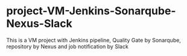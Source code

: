 # project-VM-Jenkins-Sonarqube-Nexus-Slack
This is a VM project with Jenkins pipeline, Quality Gate by Sonarqube, repository by Nexus and job notification by Slack
